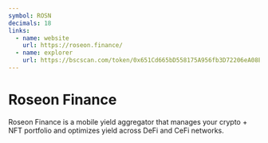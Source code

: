 ```yaml
---
symbol: ROSN
decimals: 18
links:
  - name: website
    url: https://roseon.finance/
  - name: explorer
    url: https://bscscan.com/token/0x651Cd665bD558175A956fb3D72206eA08Eb3dF5b
---
```


# Roseon Finance

Roseon Finance is a mobile yield aggregator that manages your crypto + NFT portfolio and optimizes yield across DeFi and CeFi networks.
